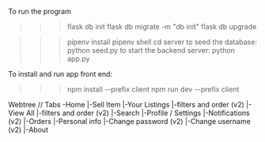 To run the program

>>> flask db init
>>> flask db migrate -m "db init"
>>> flask db upgrade


>>> pipenv install
>>> pipenv shell
>>> cd server
to seed the database:
>>> python seed.py
to start the backend server:
>>> python app.py



To install and run app front end:

>>> npm install --prefix client
>>> npm run dev --prefix client


Webtree // Tabs
-Home
 |-Sell Item
 |-Your Listings
    |-filters and order (v2)
 |-View All
    |-filters and order (v2)
 |-Search
 |-Profile / Settings 
    |-Notifications (v2)
    |-Orders
    |-Personal info 
       |-Change password (v2)
       |-Change username (v2)
    |-About

